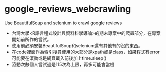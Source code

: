 # google_reviews_webcrawling
Use BeautifulSoup and selenium to crawl google reviews

* 台灣大學<R語言程式設計與資料科學導論>的期末專案中的爬蟲部分，在專案開始前所作的嘗試。
* 使用前必須安裝BeautifulSoup和selenium還有其他有的沒的東西。
* 在code裡面作為索引搜尋使用的大部分是xpath或是class，如果程式有error可能要在滾動或是網頁載入前後加上time.sleep()
* 滾動次數個人嘗試過是115次為上限，再多可能會當機

